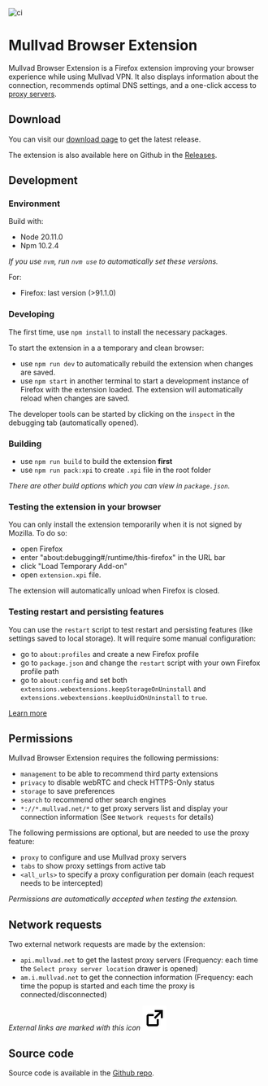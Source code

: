 ![ci](https://github.com/mullvad/browser-extension/actions/workflows/ci.yml/badge.svg)

# Mullvad Browser Extension

Mullvad Browser Extension is a Firefox extension improving your browser experience while using
Mullvad VPN. It also displays information about the connection, recommends optimal DNS settings, and
a one-click access to [proxy servers](https://mullvad.net/en/help/socks5-proxy/).

## Download

You can visit our [download page](https://mullvad.net/en/download/browser/extension) to get the
latest release.

The extension is also available here on Github in the
[Releases](https://github.com/mullvad/browser-extension/releases).

## Development

### **Environment**

Build with:

- Node 20.11.0
- Npm 10.2.4

_If you use `nvm`, run `nvm use` to automatically set these versions._

For:

- Firefox: last version (>91.1.0)

### **Developing**

The first time, use `npm install` to install the necessary packages.

To start the extension in a a temporary and clean browser:

- use `npm run dev` to automatically rebuild the extension when changes are saved.
- use `npm start` in another terminal to start a development instance of Firefox with the extension
  loaded. The extension will automatically reload when changes are saved.

The developer tools can be started by clicking on the `inspect` in the debugging tab (automatically
opened).

### **Building**

- use `npm run build` to build the extension **first**
- use `npm run pack:xpi` to create `.xpi` file in the root folder

_There are other build options which you can view in `package.json`._

### **Testing the extension in your browser**

You can only install the extension temporarily when it is not signed by Mozilla. To do so:

- open Firefox
- enter "about:debugging#/runtime/this-firefox" in the URL bar
- click "Load Temporary Add-on"
- open `extension.xpi` file.

The extension will automatically unload when Firefox is closed.

### **Testing restart and persisting features**

You can use the `restart` script to test restart and persisting features (like settings saved to
local storage). It will require some manual configuration:

- go to `about:profiles` and create a new Firefox profile
- go to `package.json` and change the `restart` script with your own Firefox profile path
- go to `about:config` and set both `extensions.webextensions.keepStorageOnUninstall` and
  `extensions.webextensions.keepUuidOnUninstall` to `true`.

[Learn more](https://extensionworkshop.com/documentation/develop/testing-persistent-and-restart-features/)

## Permissions

Mullvad Browser Extension requires the following permissions:

- `management` to be able to recommend third party extensions
- `privacy` to disable webRTC and check HTTPS-Only status
- `storage` to save preferences
- `search` to recommend other search engines
- `*://*.mullvad.net/*` to get proxy servers list and display your connection information (See
  `Network requests` for details)

The following permissions are optional, but are needed to use the proxy feature:

- `proxy` to configure and use Mullvad proxy servers
- `tabs` to show proxy settings from active tab
- `<all_urls>` to specify a proxy configuration per domain (each request needs to be intercepted)

_Permissions are automatically accepted when testing the extension._

## Network requests

Two external network requests are made by the extension:

- `api.mullvad.net` to get the lastest proxy servers (Frequency: each time the
  `Select proxy server location` drawer is opened)
- `am.i.mullvad.net` to get the connection information (Frequency: each time the popup is started
  and each time the proxy is connected/disconnected)

_External links are marked with this icon_
![External Link icon](https://github.com/feathericon/feathericon/blob/master/src/svg/link-external.svg)

## Source code

Source code is available in the [Github repo](https://github.com/mullvad/browser-extension).

